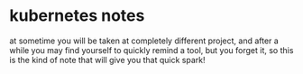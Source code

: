 # kubernetes notes 

at sometime you will be taken at completely different project, and after a while
you may find yourself to quickly remind a tool, but you forget it, so this is the
kind of note that will give you that quick spark! 